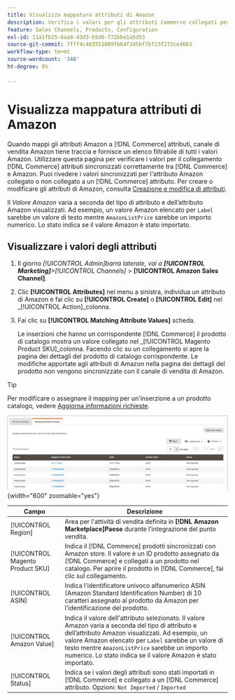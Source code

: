 ```yaml
---
title: Visualizza mappatura attributi di Amazon
description: Verifica i valori per gli attributi Commerce collegati per la corretta sincronizzazione tra Commerce e Amazon.
feature: Sales Channels, Products, Configuration
exl-id: 11a1fb25-6aa8-43d3-b5d8-772bbe1a5d53
source-git-commit: 7fff4c463551089fb64f2d5bf7bf23f272ce4663
workflow-type: tm+mt
source-wordcount: '348'
ht-degree: 0%

---
```


# Visualizza mappatura attributi di Amazon

Quando mappi gli attributi Amazon a [!DNL Commerce] attributi, canale di vendita Amazon tiene traccia e fornisce un elenco filtrabile di tutti i valori Amazon. Utilizzare questa pagina per verificare i valori per il collegamento [!DNL Commerce] attributi sincronizzati correttamente tra [!DNL Commerce] e Amazon. Puoi rivedere i valori sincronizzati per l&#39;attributo Amazon collegato o non collegato a un [!DNL Commerce] attributo. Per creare o modificare gli attributi di Amazon, consulta [Creazione e modifica di attributi](./creating-attributes.md).

Il _Valore Amazon_ varia a seconda del tipo di attributo e dell’attributo Amazon visualizzati. Ad esempio, un valore Amazon elencato per `Label` sarebbe un valore di testo mentre `AmazonListPrice` sarebbe un importo numerico. Lo stato indica se il valore Amazon è stato importato.

## Visualizzare i valori degli attributi

1. Il giorno _[!UICONTROL Admin]_barra laterale, vai a **[!UICONTROL Marketing]**>_[!UICONTROL Channels]_ > **[!UICONTROL Amazon Sales Channel]**.

1. Clic **[!UICONTROL Attributes]** nel menu a sinistra, individua un attributo di Amazon e fai clic su **[!UICONTROL Create]** o **[!UICONTROL Edit]** nel _[!UICONTROL Action]_colonna.

1. Fai clic su **[!UICONTROL Matching Attribute Values]** scheda.

   Le inserzioni che hanno un corrispondente [!DNL Commerce] il prodotto di catalogo mostra un valore collegato nel _[!UICONTROL Magento Product SKU]_colonna. Facendo clic su un collegamento si apre la pagina dei dettagli del prodotto di catalogo corrispondente. Le modifiche apportate agli attributi di Amazon nella pagina dei dettagli del prodotto non vengono sincronizzate con il canale di vendita di Amazon.

>[!TIP]
>Per modificare o assegnare il mapping per un&#39;inserzione a un prodotto catalogo, vedere [Aggiorna informazioni richieste](./amazon-manually-update-incomplete-listing.md).

![Visualizza valori attributo](assets/amazon-managing-attribute-values.png){width="600" zoomable="yes"}

| Campo | Descrizione |
|----------------------------------|----------------------------------------------------------------------------------------------------------------------------------------------------------------------------------------------------------------------------------------------------------------------------------------------------------------------------------------|
| [!UICONTROL Region] | Area per l&#39;attività di vendita definita in **[!DNL Amazon Marketplace]Paese** durante l’integrazione del punto vendita. |
| [!UICONTROL Magento Product SKU] | Indica il [!DNL Commerce] prodotti sincronizzati con Amazon store. Il valore è un ID prodotto assegnato da [!DNL Commerce] e collegati a un prodotto nel catalogo. Per aprire il prodotto in [!DNL Commerce], fai clic sul collegamento. |
| [!UICONTROL ASIN] | Indica l&#39;identificatore univoco alfanumerico ASIN (Amazon Standard Identification Number) di 10 caratteri assegnato al prodotto da Amazon per l&#39;identificazione del prodotto. |
| [!UICONTROL Amazon Value] | Indica il valore dell&#39;attributo selezionato. Il valore Amazon varia a seconda del tipo di attributo e dell’attributo Amazon visualizzati. Ad esempio, un valore Amazon elencato per `Label` sarebbe un valore di testo mentre `AmazonListPrice` sarebbe un importo numerico. Lo stato indica se il valore Amazon è stato importato. |
| [!UICONTROL Status] | Indica se i valori degli attributi sono stati importati in [!DNL Commerce] e collegato a un [!DNL Commerce] attributo. Opzioni: `Not Imported` / `Imported` |
